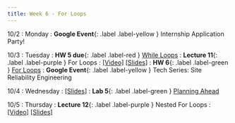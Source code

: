 ```yaml
---
title: Week 6 - For Loops
---
```


10/2 
: Monday
: **Google Event**{: .label .label-yellow } Internship Application Party!

10/3 
: Tuesday
: **HW 5 due**{: .label .label-red } [While Loops](https://edstem.org/us/courses/41440/lessons/75395/slides/410937)
: **Lecture 11**{: .label .label-purple } For Loops
  : [\[Video\]](https://edstem.org/us/courses/41440/lessons/75847/slides/416569) [\[Slides\]](https://edstem.org/us/courses/41440/lessons/75847/slides/416568)
: **HW 6**{: .label .label-green } [For Loops](https://edstem.org/us/courses/41440/lessons/75847/slides/415229)
: **Google Event**{: .label .label-yellow } Tech Series: Site Reliability Engineering

10/4
: Wednesday
  : [\[Slides\]](https://edstem.org/us/courses/41440/lessons/70330/slides/376323)
: **Lab 5**{: .label .label-green } [Planning Ahead](https://edstem.org/us/courses/41440/lessons/76912/slides/414188)

10/5
: Thursday
: **Lecture 12**{: .label .label-purple } Nested For Loops
  : [\[Video\]](https://edstem.org/us/courses/41440/lessons/75847/slides/419906) [\[Slides\]](https://edstem.org/us/courses/41440/lessons/75847/slides/419905)
